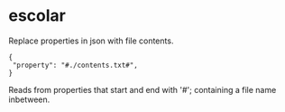 # escolar
Replace properties in json with file contents.
```
{
 "property": "#./contents.txt#",
}
```
Reads from properties that start and end with '#'; containing a file name inbetween.